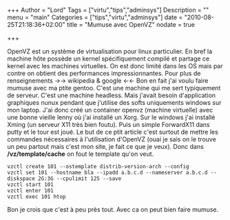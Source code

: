 +++
Author = "Lord"
Tags = ["virtu","tips","adminsys"]
Description = ""
menu = "main"
Categories = ["tips","virtu","adminsys"]
date = "2010-08-25T21:18:36+02:00"
title = "Mumuse avec OpenVZ"
nodate = true

+++

OpenVZ est un système de virtualisation pour linux particulier. En bref la machine hôte possède un kernel spécifiquement compilé et partage ce kernel avec les machines virtuelles. On est donc limité dans les OS mais par contre on obtient des performances impressionnantes. Pour plus de renseignements →→ wikipedia & google ←←
Bon en fait j'ai voulu faire mumuse avec ma ptite gentoo. C'est une machine qui me sert typiquement de serveur. C'est une machine headless. Mais j'avait besoin d'application graphiques nunux pendant que j'utilise des softs uniquements windows sur mon laptop. J'ai donc créé un container openvz (machine virtuelle) avec une bonne vieille lenny où j'ai installé un Xorg. Sur le windows j'ai installé Xming (un serveur X11 très bien foutu). Puis un simple ForwardX11 dans putty et le tour est joué. Le but de ce ptit article c'est surtout de mettre les commandes nécessaires à l'utilisation d'OpenVZ (ouai je sais on le trouve un peu partout mais c'est mon site, je fait ce que je veux).
Donc dans **/vz/template/cache** on fout le template qu'on veut.
```
vzctl create 101 --ostemplate distrib-version-arch --config
vzctl set 101 --hostname bla --ipadd a.b.c.d --nameserver a.b.c.d --diskspace 2G:3G --cpulimit 125 --save
vzctl start 101
vzctl enter 101
vzctl exec 101 htop
```
Bon je crois que c'est à peu près tout. Avec ca on peut bien faire mumuse.
